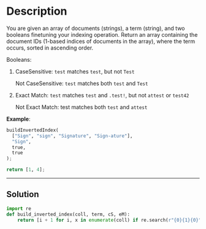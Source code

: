 # Description

You are given an array of documents (strings), a term (string), and two booleans finetuning your indexing operation. Return an array containing the document IDs (1-based indices of documents in the array), where the term occurs, sorted in ascending order.

Booleans:

1.  CaseSensitive: `test` matches `test`, but not `Test`

    Not CaseSensitive: `test` matches both `test` and `Test`

2.  Exact Match: `test` matches `test` and `.test!`, but not `attest` or `test42`

    Not Exact Match: test matches both `test` and `attest`

**Example**:

```py
buildInvertedIndex(
  ["Sign", "sign", "Signature", "Sign-ature"],
  "Sign",
  true,
  true
);

return [1, 4];
```

---

## Solution

```py
import re
def build_inverted_index(coll, term, cS, eM):
    return [i + 1 for i, x in enumerate(coll) if re.search(r"{0}{1}{0}".format('\\b' if eM else '', term), x, flags = not cS and re.I)]
```
